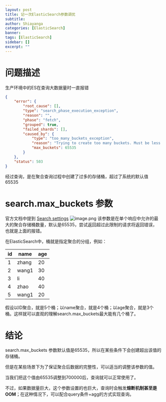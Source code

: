 ```yaml
---
layout: post
title: 记一次ElasticSearch参数调优
subtitle: 
author: Shiayanga
categories: [ElasticSearch]
banner:
tags: [ElasticSearch]
sidebar: []
excerpt: ""
---
```


# 问题描述
生产环境中的ES在查询大数据量时一直报错

```json
{
	"error": {
		"root_cause": [],
		"type": "search_phase_execution_exception",
		"reason": "",
		"phase": "fetch",
		"grouped": true,
		"failed_shards": [],
		"caused_by": {
			"type": "too_many_buckets_exception",
			"reason": "Trying to create too many buckets. Must be less than or equal to: [65535] but was [65536]. This limit can be set by changing the [search.max_buckets] cluster level setting.",
			"max_buckets": 65535
		}
	},
	"status": 503
}
```
经过查询，是在聚合查询过程中创建了过多的存储桶，超过了系统的默认值65535
# search.max_buckets 参数
官方文档中提到 [Search settings](https://www.elastic.co/guide/en/elasticsearch/reference/current/search-settings.html#search-settings-max-buckets)
![image.png](https://pic-lee.oss-cn-beijing.aliyuncs.com/202501031001969.png)
该参数是在单个响应中允许的最大的聚合存储桶数量，默认是65535，尝试返回超过此限制的请求将返回错误，也就是上面的报错。

在ElasticSearch中，桶就是指定聚合的分组，例如：

| id  | name  | age |
| --- | ----- | --- |
| 1   | zhang | 20  |
| 2   | wang1 | 30  |
| 3   | li    | 40  |
| 4   | zhao  | 40  |
| 5   | wang1 | 20  |

假设以ID聚合，就是5个桶；以name聚合，就是4个桶；以age聚合，就是3个桶。这样就可以直观的理解search.max_buckets最大能有几个桶了。

# 结论
search.max_buckets 参数默认值是65535，所以在某些条件下会创建超出该值的存储桶。

但是在某些场景下为了保证聚合后数据的完整性，可以适当的调整该参数的值。

当我们把这个值由65535调整到700000后，查询就可以正常使用了。

不过，如果数据量巨大，这个参数设置的也巨大，查询时会触发**熔断机制甚至是OOM**；在这种情况下，可以配合query条件+agg的方式实现查询。
